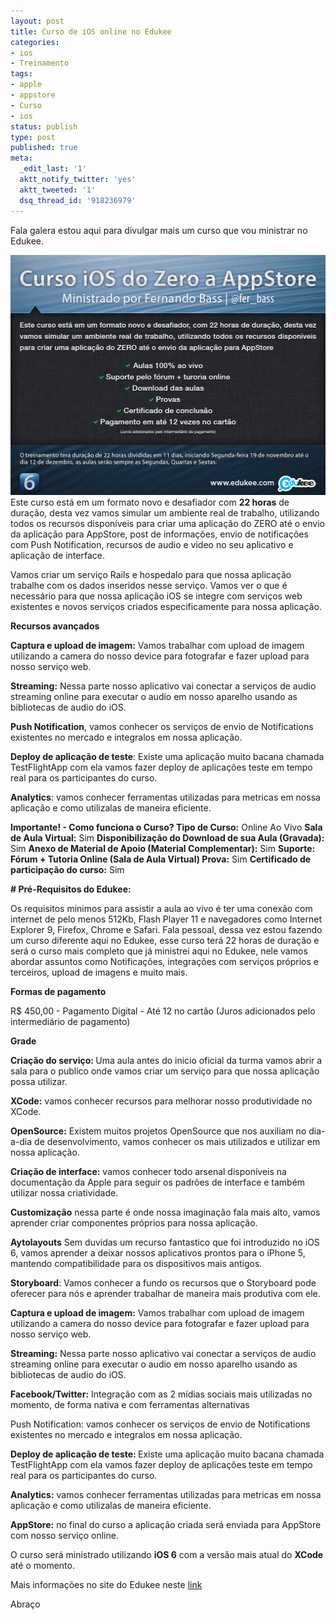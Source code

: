 ```yaml
---
layout: post
title: Curso de iOS online no Edukee
categories:
- ios
- Treinamento
tags:
- apple
- appstore
- Curso
- ios
status: publish
type: post
published: true
meta:
  _edit_last: '1'
  aktt_notify_twitter: 'yes'
  aktt_tweeted: '1'
  dsq_thread_id: '918236979'
---
```


Fala galera estou aqui para divulgar mais um curso que vou ministrar no Edukee.


<center>
<a href="/uploads/2012/11/Curso-iOS-Fernando-Bass.png"><img src="/uploads/2012/11/Curso-iOS-Fernando-Bass-e1352334870100.png" alt="" title="Curso-iOS-Fernando-Bass" width="512" height="384" class="aligncenter size-full wp-image-549" /></a>
</center>
Este curso está em um formato novo e desafiador com <strong>22 horas</strong> de duração, desta vez vamos simular um ambiente real de trabalho, utilizando todos os recursos disponíveis para criar uma aplicação do ZERO até o envio da aplicação para AppStore, post de informações, envio de notificações com Push Notification, recursos de audio e video no seu aplicativo e aplicação de interface. 

Vamos criar um serviço Rails e hospedalo para que nossa aplicação trabalhe com os dados inseridos nesse serviço. Vamos ver o que é necessário para que nossa aplicação iOS se integre com serviços web existentes e novos serviços criados especificamente para nossa aplicação. 

<strong>Recursos avançados </strong>

<strong>Captura e upload de imagem:</strong> Vamos trabalhar com upload de imagem utilizando a camera do nosso device para fotografar e fazer upload para nosso serviço web. 

<strong>Streaming:</strong> Nessa parte nosso aplicativo vai conectar a serviços de audio streaming online para executar o audio em nosso aparelho usando as bibliotecas de audio do iOS. 

<strong>Push Notification</strong>, vamos conhecer os serviços de envio de Notifications existentes no mercado e integralos em nossa aplicação. 

<strong>Deploy de aplicação de teste</strong>: Existe uma aplicação muito bacana chamada TestFlightApp com ela vamos fazer deploy de aplicações teste em tempo real para os participantes do curso. 

<strong>Analytics</strong>: vamos conhecer ferramentas utilizadas para metricas em nossa aplicação e como utilizalas de maneira eficiente. 

<strong>Importante! - Como funciona o Curso? 
</strong>
<strong>Tipo de Curso:</strong> Online Ao Vivo 
<strong>Sala de Aula Virtual:</strong> Sim 
<strong>Disponibilização do Download de sua Aula (Gravada):</strong> Sim 
<strong>Anexo de Material de Apoio (Material Complementar):</strong> Sim 
<strong>Suporte: Fórum + Tutoria Online (Sala de Aula Virtual) </strong>
<strong>Prova:</strong> Sim 
<strong>Certificado de participação do curso:</strong> Sim 

<strong># Pré-Requisitos do Edukee: </strong>

Os requisitos minimos para assistir a aula ao vivo é ter uma conexão com internet de pelo menos 512Kb, Flash Player 11 e navegadores como Internet Explorer 9, Firefox, Chrome e Safari. 
Fala pessoal, dessa vez estou fazendo um curso diferente aqui no Edukee, esse curso terá 22 horas de duração e será o curso mais completo que já ministrei aqui no Edukee, nele vamos abordar assuntos como Notificações, integrações com serviços próprios e terceiros, upload de imagens e muito mais.

<strong>Formas de pagamento</strong>

R$ 450,00 - Pagamento Digital - Até 12 no cartão (Juros adicionados pelo intermediário de pagamento)

<strong>Grade</strong>

<strong>Criação do serviço: </strong>Uma aula antes do inicio oficial da turma vamos abrir a sala para o publico onde vamos criar um serviço para que nossa aplicação possa utilizar. 

<strong>XCode:</strong> vamos conhecer recursos para melhorar nosso produtividade no XCode. 

<strong>OpenSource:</strong> Existem muitos projetos OpenSource que nos auxiliam no dia-a-dia de desenvolvimento, vamos conhecer os mais utilizados e utilizar em nossa aplicação. 

<strong>Criação de interface:</strong> vamos conhecer todo arsenal disponíveis na documentação da Apple para seguir os padrões de interface e também utilizar nossa criatividade. 

<strong>Customização</strong> nessa parte é onde nossa imaginação fala mais alto, vamos aprender criar componentes próprios para nossa aplicação. 

<strong>Aytolayouts</strong> Sem duvidas um recurso fantastico que foi introduzido no iOS 6, vamos aprender a deixar nossos aplicativos prontos para o iPhone 5, mantendo compatibilidade para os dispositivos mais antigos. 

<strong>Storyboard</strong>: Vamos conhecer a fundo os recursos que o Storyboard pode oferecer para nós e aprender trabalhar de maneira mais produtiva com ele. 

<strong>Captura e upload de imagem:</strong> Vamos trabalhar com upload de imagem utilizando a camera do nosso device para fotografar e fazer upload para nosso serviço web. 

<strong>Streaming:</strong> Nessa parte nosso aplicativo vai conectar a serviços de audio streaming online para executar o audio em nosso aparelho usando as bibliotecas de audio do iOS. 

<strong>Facebook/Twitter:</strong> Integração com as 2 mídias sociais mais utilizadas no momento, de forma nativa e com ferramentas alternativas 

Push Notification: vamos conhecer os serviços de envio de Notifications existentes no mercado e integralos em nossa aplicação. 

<strong>Deploy de aplicação de teste: </strong>Existe uma aplicação muito bacana chamada TestFlightApp com ela vamos fazer deploy de aplicações teste em tempo real para os participantes do curso. 

<strong>Analytics:</strong> vamos conhecer ferramentas utilizadas para metricas em nossa aplicação e como utilizalas de maneira eficiente. 

<strong>AppStore:</strong> no final do curso a aplicação criada será enviada para AppStore com nosso serviço online. 

O curso será ministrado utilizando <strong>iOS 6</strong> com a versão mais atual do <strong>XCode</strong> até o momento.


Mais informações no site do Edukee neste <a href="http://www.edukee.com/pt/curso/ios-do-zero-a-appstore/ios-team-1/1524246446">link</a>

Abraço 
